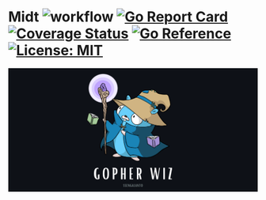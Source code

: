 # Midt ![workflow](https://github.com/ssengalanto/midt/actions/workflows/ci.yml/badge.svg) [![Go Report Card](https://goreportcard.com/badge/github.com/ssengalanto/midt)](https://goreportcard.com/report/github.com/ssengalanto/midt) [![Coverage Status](https://coveralls.io/repos/github/ssengalanto/midt/badge.svg?branch=main)](https://coveralls.io/github/ssengalanto/midt?branch=main) [![Go Reference](https://pkg.go.dev/badge/github.com/ssengalanto/midt.svg)](https://pkg.go.dev/github.com/ssengalanto/midt) [![License: MIT](https://img.shields.io/badge/License-MIT-yellow.svg)](https://opensource.org/licenses/MIT)
![Gopher Wiz](./assets/ssengalanto-gopher-wiz.png)
